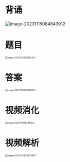# 背诵

![image-20231115084843912](https://cvp.oss-cn-shanghai.aliyuncs.com/picgo/202311150848199.png)



# 题目

<img src="https://cvp.oss-cn-shanghai.aliyuncs.com/picgo/202311142006572.png" alt="image-20231114200655433" style="zoom:50%;" />



# 答案

<img src="https://cvp.oss-cn-shanghai.aliyuncs.com/picgo/202311150847864.png" alt="image-20231115084740763" style="zoom: 50%;" />



# 视频消化

<img src="https://cvp.oss-cn-shanghai.aliyuncs.com/picgo/202311150846579.png" alt="image-20231115084611243" style="zoom:50%;" />





# 视频解析

<img src="https://cvp.oss-cn-shanghai.aliyuncs.com/picgo/202311142059449.png" alt="image-20231114205934949" style="zoom:50%;" />

